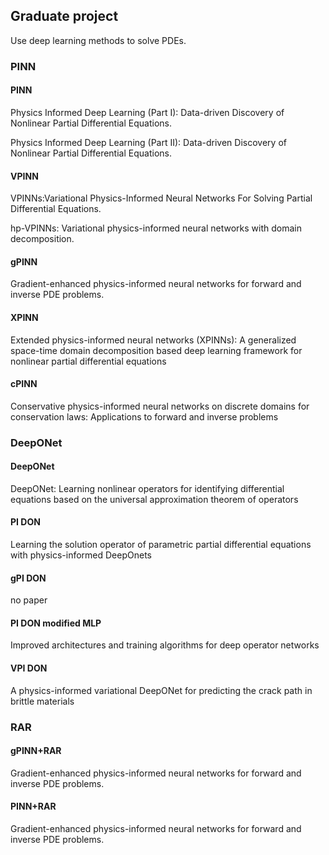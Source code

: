 ## Graduate project

Use deep learning methods to solve PDEs.

### PINN

#### PINN

Physics Informed Deep Learning (Part I): Data-driven Discovery of Nonlinear Partial Differential Equations.

Physics Informed Deep Learning (Part II): Data-driven Discovery of Nonlinear Partial Differential Equations.

#### VPINN

VPINNs:Variational Physics-Informed Neural Networks For Solving Partial Differential Equations.

hp-VPINNs: Variational physics-informed neural networks with domain decomposition.

#### gPINN

Gradient-enhanced physics-informed neural networks for forward and inverse PDE problems.

#### XPINN

Extended physics-informed neural networks (XPINNs): A generalized space-time domain decomposition based deep learning framework for nonlinear partial differential equations

#### cPINN

Conservative physics-informed neural networks on discrete domains for conservation laws: Applications to forward and inverse problems

### DeepONet

#### DeepONet
DeepONet: Learning nonlinear operators for identifying differential equations based on the universal approximation theorem of operators

#### PI DON
Learning the solution operator of parametric partial differential equations with physics-informed DeepOnets

#### gPI DON

no paper

#### PI DON modified MLP

Improved architectures and training algorithms for deep operator networks

#### VPI DON

A physics-informed variational DeepONet for predicting the crack path in brittle materials

### RAR

#### gPINN+RAR

Gradient-enhanced physics-informed neural networks for forward and inverse PDE problems.

#### PINN+RAR

Gradient-enhanced physics-informed neural networks for forward and inverse PDE problems.

